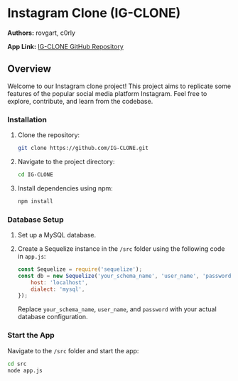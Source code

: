 # Instagram Clone (IG-CLONE)

**Authors:** rovgart, c0rly

**App Link:** [IG-CLONE GitHub Repository](https://github.com/IG-CLONE)

## Overview

Welcome to our Instagram clone project! This project aims to replicate some features of the popular social media platform Instagram. Feel free to explore, contribute, and learn from the codebase.




### Installation

1. Clone the repository:
    ```bash
    git clone https://github.com/IG-CLONE.git
    ```

2. Navigate to the project directory:
    ```bash
    cd IG-CLONE
    ```

3. Install dependencies using npm:
    ```bash
    npm install
    ```

### Database Setup

1. Set up a MySQL database.

2. Create a Sequelize instance in the `/src` folder using the following code in `app.js`:
    ```javascript
    const Sequelize = require('sequelize');
    const db = new Sequelize('your_schema_name', 'user_name', 'password', {
        host: 'localhost',
        dialect: 'mysql',
    });
    ```

    Replace `your_schema_name`, `user_name`, and `password` with your actual database configuration.

### Start the App

Navigate to the `/src` folder and start the app:
```bash
cd src
node app.js
